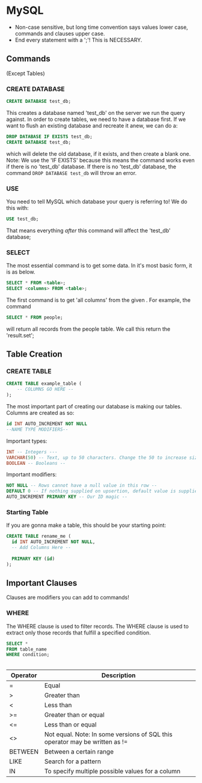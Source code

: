 # MySQL

* Non-case sensitive, but long time convention says values lower case, commands and clauses upper case.
* End every statement with a ';'! This is NECESSARY.

## Commands
(Except Tables)

### CREATE DATABASE

```sql
CREATE DATABASE test_db;
```
This creates a database named 'test_db' on the server we run the query against. In order to create tables, we need to have a database first. If we want to flush an existing database and recreate it anew, we can do a:

```sql
DROP DATABASE IF EXISTS test_db;
CREATE DATABASE test_db;
```

which will delete the old database, if it exists, and then create a blank one. Note: We use the 'IF EXISTS' because this means the command works even if there is no 'test_db' database. If there is no 'test_db' database, the command `DROP DATABASE test_db` will throw an error.


### USE

You need to tell MySQL which database your query is referring to! We do this with:

```sql
USE test_db;
```

That means everything *after* this command will affect the 'test_db' database;

### SELECT

The most essential command is to get some data. In it's most basic form, it is as below.

```sql
SELECT * FROM <table>;
SELECT <columns> FROM <table>;
```

The first command is to get 'all columns' from the given <table>. For example, the command 
```sql
SELECT * FROM people;
```
will return all records from the people table. We call this return the 'result.set';


## Table Creation

### CREATE TABLE

```sql
CREATE TABLE example_table (
    -- COLUMNS GO HERE --
);
```
The most important part of creating our database is making our tables. Columns are created as so:
```sql
id INT AUTO_INCREMENT NOT NULL
--NAME TYPE MODIFIERS--
```

Important types:
```sql
INT -- Integers ---
VARCHAR(50) -- Text, up to 50 characters. Change the 50 to increase size limit --
BOOLEAN -- Booleans --
```

Important modifiers:
```sql
NOT NULL -- Rows cannot have a null value in this row --
DEFAULT 0 -- If nothing supplied on upsertion, default value is supplied to the row --
AUTO_INCREMENT PRIMARY KEY -- Our ID magic --
```

### Starting Table

If you are gonna make a table, this should be your starting point:

```sql
CREATE TABLE rename_me (
  id INT AUTO_INCREMENT NOT NULL,
  -- Add Columns Here -- 
  
  PRIMARY KEY (id)
);
```

## Important Clauses

Clauses are modifiers you can add to commands!


### WHERE

The WHERE clause is used to filter records. The WHERE clause is used to extract only those records that fulfill a specified condition.

```sql
SELECT *
FROM table_name
WHERE condition;
```

|Operator	|Description|
|-----|-----|
| =	| Equal	|
| > | 	Greater than | 	
| <	| Less than	|
| >=	| Greater than or equal |	
| <= |	Less than or equal	 |
| <>	| Not equal. Note: In some versions of SQL this operator may be written as !=	 |
| BETWEEN	| Between a certain range	|
| LIKE | Search for a pattern	|
| IN |	To specify multiple possible values for a column |
